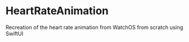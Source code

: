 # HeartRateAnimation
Recreation of the heart rate animation from WatchOS from scratch using SwiftUI
